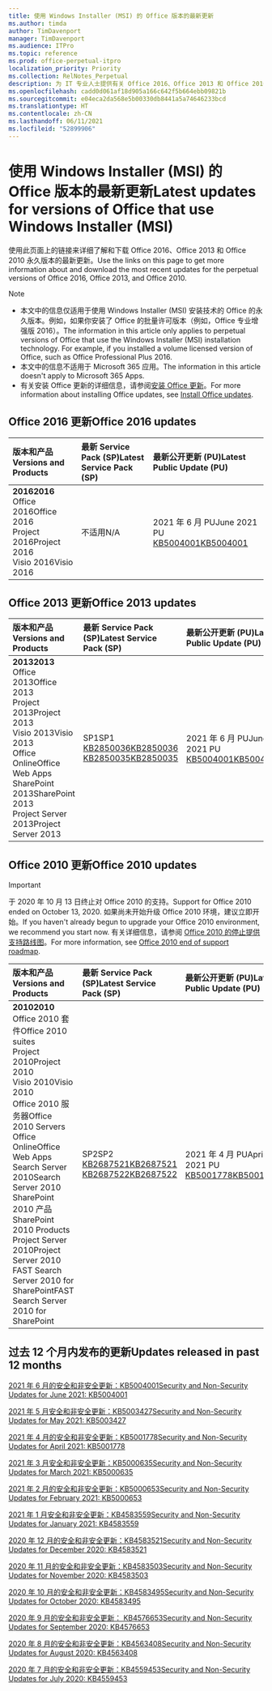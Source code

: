 ```yaml
---
title: 使用 Windows Installer (MSI) 的 Office 版本的最新更新
ms.author: timda
author: TimDavenport
manager: TimDavenport
ms.audience: ITPro
ms.topic: reference
ms.prod: office-perpetual-itpro
localization_priority: Priority
ms.collection: RelNotes_Perpetual
description: 为 IT 专业人士提供有关 Office 2016、Office 2013 和 Office 2010 永久版本的最新更新信息的链接
ms.openlocfilehash: cadd0d061af18d905a166c642f5b664ebb09821b
ms.sourcegitcommit: e04eca2da568e5b00330db8441a5a74646233bcd
ms.translationtype: HT
ms.contentlocale: zh-CN
ms.lasthandoff: 06/11/2021
ms.locfileid: "52899906"
---
```

# <a name="latest-updates-for-versions-of-office-that-use-windows-installer-msi"></a><span data-ttu-id="fccd8-103">使用 Windows Installer (MSI) 的 Office 版本的最新更新</span><span class="sxs-lookup"><span data-stu-id="fccd8-103">Latest updates for versions of Office that use Windows Installer (MSI)</span></span>

<span data-ttu-id="fccd8-104">使用此页面上的链接来详细了解和下载 Office 2016、Office 2013 和 Office 2010 永久版本的最新更新。</span><span class="sxs-lookup"><span data-stu-id="fccd8-104">Use the links on this page to get more information about and download the most recent updates for the perpetual versions of Office 2016, Office 2013, and Office 2010.</span></span>
  
 
> [!NOTE]
> - <span data-ttu-id="fccd8-p101">本文中的信息仅适用于使用 Windows Installer (MSI) 安装技术的 Office 的永久版本。例如，如果你安装了 Office 的批量许可版本（例如，Office 专业增强版 2016）。</span><span class="sxs-lookup"><span data-stu-id="fccd8-p101">The information in this article only applies to perpetual versions of Office that use the Windows Installer (MSI) installation technology. For example, if you installed a volume licensed version of Office, such as Office Professional Plus 2016.</span></span>
> - <span data-ttu-id="fccd8-107">本文中的信息不适用于 Microsoft 365 应用。</span><span class="sxs-lookup"><span data-stu-id="fccd8-107">The information in this article doesn't apply to Microsoft 365 Apps.</span></span>
> - <span data-ttu-id="fccd8-108">有关安装 Office 更新的详细信息，请参阅[安装 Office 更新](https://support.office.com/article/2ab296f3-7f03-43a2-8e50-46de917611c5)。</span><span class="sxs-lookup"><span data-stu-id="fccd8-108">For more information about installing Office updates, see [Install Office updates](https://support.office.com/article/2ab296f3-7f03-43a2-8e50-46de917611c5).</span></span> 


## <a name="office-2016-updates"></a><span data-ttu-id="fccd8-109">Office 2016 更新</span><span class="sxs-lookup"><span data-stu-id="fccd8-109">Office 2016 updates</span></span>

|<span data-ttu-id="fccd8-110">**版本和产品**</span><span class="sxs-lookup"><span data-stu-id="fccd8-110">**Versions and Products**</span></span>|<span data-ttu-id="fccd8-111">**最新 Service Pack (SP)**</span><span class="sxs-lookup"><span data-stu-id="fccd8-111">**Latest Service Pack (SP)**</span></span>|<span data-ttu-id="fccd8-112">**最新公开更新 (PU)**</span><span class="sxs-lookup"><span data-stu-id="fccd8-112">**Latest Public Update (PU)**</span></span>|
|:-----|:-----|:-----|
|<span data-ttu-id="fccd8-113">**2016**</span><span class="sxs-lookup"><span data-stu-id="fccd8-113">**2016**</span></span> <br/> <span data-ttu-id="fccd8-114">Office 2016</span><span class="sxs-lookup"><span data-stu-id="fccd8-114">Office 2016</span></span>  <br/> <span data-ttu-id="fccd8-115">Project 2016</span><span class="sxs-lookup"><span data-stu-id="fccd8-115">Project 2016</span></span>  <br/> <span data-ttu-id="fccd8-116">Visio 2016</span><span class="sxs-lookup"><span data-stu-id="fccd8-116">Visio 2016</span></span>  <br/> |<span data-ttu-id="fccd8-117">不适用</span><span class="sxs-lookup"><span data-stu-id="fccd8-117">N/A</span></span>  <br/> |<span data-ttu-id="fccd8-118">2021 年 6 月 PU</span><span class="sxs-lookup"><span data-stu-id="fccd8-118">June 2021 PU</span></span>  <br/> [<span data-ttu-id="fccd8-119">KB5004001</span><span class="sxs-lookup"><span data-stu-id="fccd8-119">KB5004001</span></span>](https://support.microsoft.com/help/5004001) <br/> |

## <a name="office-2013-updates"></a><span data-ttu-id="fccd8-120">Office 2013 更新</span><span class="sxs-lookup"><span data-stu-id="fccd8-120">Office 2013 updates</span></span>

|<span data-ttu-id="fccd8-121">**版本和产品**</span><span class="sxs-lookup"><span data-stu-id="fccd8-121">**Versions and Products**</span></span>|<span data-ttu-id="fccd8-122">**最新 Service Pack (SP)**</span><span class="sxs-lookup"><span data-stu-id="fccd8-122">**Latest Service Pack (SP)**</span></span>|<span data-ttu-id="fccd8-123">**最新公开更新 (PU)**</span><span class="sxs-lookup"><span data-stu-id="fccd8-123">**Latest Public Update (PU)**</span></span>|
|:-----|:-----|:-----|
|<span data-ttu-id="fccd8-124">**2013**</span><span class="sxs-lookup"><span data-stu-id="fccd8-124">**2013**</span></span> <br/> <span data-ttu-id="fccd8-125">Office 2013</span><span class="sxs-lookup"><span data-stu-id="fccd8-125">Office 2013</span></span>  <br/> <span data-ttu-id="fccd8-126">Project 2013</span><span class="sxs-lookup"><span data-stu-id="fccd8-126">Project 2013</span></span>  <br/> <span data-ttu-id="fccd8-127">Visio 2013</span><span class="sxs-lookup"><span data-stu-id="fccd8-127">Visio 2013</span></span>  <br/> <span data-ttu-id="fccd8-128">Office Online</span><span class="sxs-lookup"><span data-stu-id="fccd8-128">Office Web Apps</span></span>  <br/> <span data-ttu-id="fccd8-129">SharePoint 2013</span><span class="sxs-lookup"><span data-stu-id="fccd8-129">SharePoint 2013</span></span>  <br/> <span data-ttu-id="fccd8-130">Project Server 2013</span><span class="sxs-lookup"><span data-stu-id="fccd8-130">Project Server 2013</span></span>  <br/> |<span data-ttu-id="fccd8-131">SP1</span><span class="sxs-lookup"><span data-stu-id="fccd8-131">SP1</span></span> <br/> [<span data-ttu-id="fccd8-132">KB2850036</span><span class="sxs-lookup"><span data-stu-id="fccd8-132">KB2850036</span></span>](https://support.microsoft.com/kb/2850036) <br/>[<span data-ttu-id="fccd8-133">KB2850035</span><span class="sxs-lookup"><span data-stu-id="fccd8-133">KB2850035</span></span>](https://support.microsoft.com/kb/2850035) <br/> |<span data-ttu-id="fccd8-134">2021 年 6 月 PU</span><span class="sxs-lookup"><span data-stu-id="fccd8-134">June 2021 PU</span></span>  <br/> [<span data-ttu-id="fccd8-135">KB5004001</span><span class="sxs-lookup"><span data-stu-id="fccd8-135">KB5004001</span></span>](https://support.microsoft.com/help/5004001) <br/> |
   
## <a name="office-2010-updates"></a><span data-ttu-id="fccd8-136">Office 2010 更新</span><span class="sxs-lookup"><span data-stu-id="fccd8-136">Office 2010 updates</span></span>
> [!IMPORTANT]
> <span data-ttu-id="fccd8-137">于 2020 年 10 月 13 日终止对 Office 2010 的支持。</span><span class="sxs-lookup"><span data-stu-id="fccd8-137">Support for Office 2010 ended on October 13, 2020.</span></span> <span data-ttu-id="fccd8-138">如果尚未开始升级 Office 2010 环境，建议立即开始。</span><span class="sxs-lookup"><span data-stu-id="fccd8-138">If you haven't already begun to upgrade your Office 2010 environment, we recommend you start now.</span></span> <span data-ttu-id="fccd8-139">有关详细信息，请参阅 [Office 2010 的停止提供支持路线图](/DeployOffice/office-2010-end-support-roadmap)。</span><span class="sxs-lookup"><span data-stu-id="fccd8-139">For more information, see [Office 2010 end of support roadmap](/DeployOffice/office-2010-end-support-roadmap).</span></span> 

|<span data-ttu-id="fccd8-140">**版本和产品**</span><span class="sxs-lookup"><span data-stu-id="fccd8-140">**Versions and Products**</span></span>|<span data-ttu-id="fccd8-141">**最新 Service Pack (SP)**</span><span class="sxs-lookup"><span data-stu-id="fccd8-141">**Latest Service Pack (SP)**</span></span>|<span data-ttu-id="fccd8-142">**最新公开更新 (PU)**</span><span class="sxs-lookup"><span data-stu-id="fccd8-142">**Latest Public Update (PU)**</span></span>|
|:-----|:-----|:-----|
|<span data-ttu-id="fccd8-143">**2010**</span><span class="sxs-lookup"><span data-stu-id="fccd8-143">**2010**</span></span> <br/> <span data-ttu-id="fccd8-144">Office 2010 套件</span><span class="sxs-lookup"><span data-stu-id="fccd8-144">Office 2010 suites</span></span>  <br/> <span data-ttu-id="fccd8-145">Project 2010</span><span class="sxs-lookup"><span data-stu-id="fccd8-145">Project 2010</span></span>  <br/> <span data-ttu-id="fccd8-146">Visio 2010</span><span class="sxs-lookup"><span data-stu-id="fccd8-146">Visio 2010</span></span>  <br/> <span data-ttu-id="fccd8-147">Office 2010 服务器</span><span class="sxs-lookup"><span data-stu-id="fccd8-147">Office 2010 Servers</span></span>  <br/> <span data-ttu-id="fccd8-148">Office Online</span><span class="sxs-lookup"><span data-stu-id="fccd8-148">Office Web Apps</span></span>  <br/> <span data-ttu-id="fccd8-149">Search Server 2010</span><span class="sxs-lookup"><span data-stu-id="fccd8-149">Search Server 2010</span></span>  <br/> <span data-ttu-id="fccd8-150">SharePoint 2010 产品</span><span class="sxs-lookup"><span data-stu-id="fccd8-150">SharePoint 2010 Products</span></span>  <br/> <span data-ttu-id="fccd8-151">Project Server 2010</span><span class="sxs-lookup"><span data-stu-id="fccd8-151">Project Server 2010</span></span>  <br/> <span data-ttu-id="fccd8-152">FAST Search Server 2010 for SharePoint</span><span class="sxs-lookup"><span data-stu-id="fccd8-152">FAST Search Server 2010 for SharePoint</span></span>  <br/> |<span data-ttu-id="fccd8-153">SP2</span><span class="sxs-lookup"><span data-stu-id="fccd8-153">SP2</span></span> <br/>[<span data-ttu-id="fccd8-154">KB2687521</span><span class="sxs-lookup"><span data-stu-id="fccd8-154">KB2687521</span></span>](https://support.microsoft.com/kb/2687521) <br/> [<span data-ttu-id="fccd8-155">KB2687522</span><span class="sxs-lookup"><span data-stu-id="fccd8-155">KB2687522</span></span>](https://support.microsoft.com/kb/2687522) <br/> |<span data-ttu-id="fccd8-156">2021 年 4 月 PU</span><span class="sxs-lookup"><span data-stu-id="fccd8-156">April 2021 PU</span></span>  <br/> [<span data-ttu-id="fccd8-157">KB5001778</span><span class="sxs-lookup"><span data-stu-id="fccd8-157">KB5001778</span></span>](https://support.microsoft.com/help/5001778) <br/> |
   

   
## <a name="updates-released-in-past-12-months"></a><span data-ttu-id="fccd8-158">过去 12 个月内发布的更新</span><span class="sxs-lookup"><span data-stu-id="fccd8-158">Updates released in past 12 months</span></span>

[<span data-ttu-id="fccd8-159">2021 年 6 月的安全和非安全更新：KB5004001</span><span class="sxs-lookup"><span data-stu-id="fccd8-159">Security and Non-Security Updates for June 2021: KB5004001</span></span>](https://support.microsoft.com/help/5004001)


[<span data-ttu-id="fccd8-160">2021 年 5 月安全和非安全更新：KB5003427</span><span class="sxs-lookup"><span data-stu-id="fccd8-160">Security and Non-Security Updates for May 2021: KB5003427</span></span>](https://support.microsoft.com/help/5003427)

[<span data-ttu-id="fccd8-161">2021 年 4 月的安全和非安全更新：KB5001778</span><span class="sxs-lookup"><span data-stu-id="fccd8-161">Security and Non-Security Updates for April 2021: KB5001778</span></span>](https://support.microsoft.com/help/5001778)

[<span data-ttu-id="fccd8-162">2021 年 3 月安全和非安全更新：KB5000635</span><span class="sxs-lookup"><span data-stu-id="fccd8-162">Security and Non-Security Updates for March 2021: KB5000635</span></span>](https://support.microsoft.com/help/5000635)

[<span data-ttu-id="fccd8-163">2021 年 2 月的安全和非安全更新：KB5000653</span><span class="sxs-lookup"><span data-stu-id="fccd8-163">Security and Non-Security Updates for February 2021: KB5000653</span></span>](https://support.microsoft.com/help/5000653)

[<span data-ttu-id="fccd8-164">2021 年 1 月安全和非安全更新：KB4583559</span><span class="sxs-lookup"><span data-stu-id="fccd8-164">Security and Non-Security Updates for January 2021: KB4583559</span></span>](https://support.microsoft.com/help/4583559)

[<span data-ttu-id="fccd8-165">2020 年 12 月的安全和非安全更新：KB4583521</span><span class="sxs-lookup"><span data-stu-id="fccd8-165">Security and Non-Security Updates for December 2020: KB4583521</span></span>](https://support.microsoft.com/help/4583521)

[<span data-ttu-id="fccd8-166">2020 年 11 月的安全和非安全更新：KB4583503</span><span class="sxs-lookup"><span data-stu-id="fccd8-166">Security and Non-Security Updates for November 2020: KB4583503</span></span>](https://support.microsoft.com/help/4583503)

[<span data-ttu-id="fccd8-167">2020 年 10 月的安全和非安全更新：KB4583495</span><span class="sxs-lookup"><span data-stu-id="fccd8-167">Security and Non-Security Updates for October 2020: KB4583495</span></span>](https://support.microsoft.com/help/4583495)

[<span data-ttu-id="fccd8-168">2020 年 9 月的安全和非安全更新： KB4576653</span><span class="sxs-lookup"><span data-stu-id="fccd8-168">Security and Non-Security Updates for September 2020: KB4576653</span></span>](https://support.microsoft.com/help/4576653)

[<span data-ttu-id="fccd8-169">2020 年 8 月的安全和非安全更新：KB4563408</span><span class="sxs-lookup"><span data-stu-id="fccd8-169">Security and Non-Security Updates for August 2020: KB4563408</span></span>](https://support.microsoft.com/help/4563408)

[<span data-ttu-id="fccd8-170">2020 年 7 月的安全和非安全更新：KB4559453</span><span class="sxs-lookup"><span data-stu-id="fccd8-170">Security and Non-Security Updates for July 2020: KB4559453</span></span>](https://support.microsoft.com/help/4559453)








 




</br>
